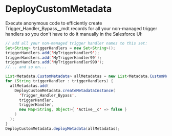 # DeployCustomMetadata

Execute anonymous code to efficiently create Trigger_Handler_Bypass__mdt records  for all your non-managed trigger handlers so you don't have to do it manually in the Salesforce UI:

```java
// add all your non-managed trigger handler names to this set:
Set<String> triggerHandlers = new Set<String>();
triggerHandlers.add('MyTriggerHandler9');
triggerHandlers.add('MyTriggerHandler99');
triggerHandlers.add('MyTriggerHandler999');
//... and so on...

List<Metadata.CustomMetadata> allMetadatas = new List<Metadata.CustomMetadata>();
for (String triggerHandler : triggerHandlers) {
  allMetadatas.add(
    DeployCustomMetadata.createMetadataInstance(
      'Trigger_Handler_Bypass',
      triggerHandler,
      triggerHandler,
      new Map<String, Object>{ 'Active__c' => false }
    )
  );
}
DeployCustomMetadata.deployMetadata(allMetadatas);
```

